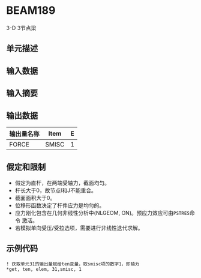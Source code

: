 # BEAM189

3-D 3节点梁

## 单元描述

## 输入数据

## 输入摘要

## 输出数据

| 输出量名称 | Item  | E |
|------------|-------|---|
| FORCE      | SMISC | 1 |


## 假定和限制

- 假定为直杆，在两端受轴力，截面均匀。
- 杆长大于0，故节点I和J不能重合。
- 截面面积大于0。
- 位移形函数决定了杆件应力是均匀的。
- 应力刚化包含在几何非线性分析中(NLGEOM, ON)。预应力效应可由`PSTRES`命令
  激活。
- 若模拟单向受压/受拉选项，需要进行非线性迭代求解。

## 示例代码

```
! 获取单元31的输出量赋给ten变量，取smisc项的数字1，即轴力
*get, ten, elem, 31,smisc, 1
```